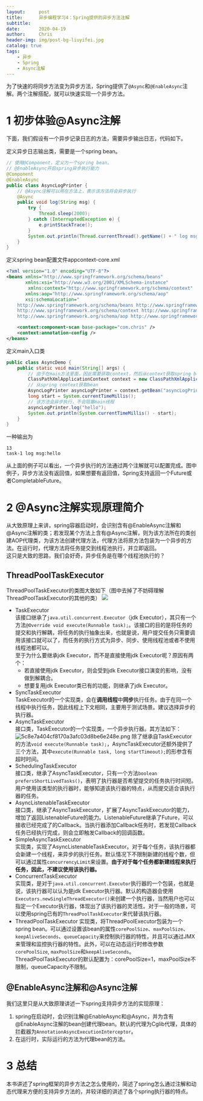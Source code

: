 ```yaml
---
layout:     post
title:      异步编程学习4：Spring提供的异步方法注解
subtitle:   
date:       2020-04-19
author:     Chris
header-img: img/post-bg-liuyifei.jpg
catalog: true
tags:
    - 异步
    - Spring
    - Async注解
---
```


为了快速的将同步方法变为异步方法，Spring提供了`@Async`和`@EnableAsync`注解。两个注解搭配，就可以快速实现一个异步方法。

# 1 初步体验@Async注解
下面，我们假设有一个异步记录日志的方法，需要异步输出日志，代码如下。

定义异步日志输出类，需要是一个spring bean。   
```java
// 使用@Component，定义为一个spring bean。
// @EnableAsync开启spring异步执行能力
@Component
@EnableAsync
public class AsyncLogPrinter {
    // @Async注解可以用在方法上，表示该方法将会异步执行
    @Async
    public void log(String msg) {
        try {
            Thread.sleep(2000);
        } catch (InterruptedException e) {
            e.printStackTrace();
        }
        System.out.println(Thread.currentThread().getName() + " log msg:" + msg);
    }
}
```

定义spring bean配置文件appcontext-core.xml
```xml
<?xml version="1.0" encoding="UTF-8"?>
<beans xmlns="http://www.springframework.org/schema/beans"
       xmlns:xsi="http://www.w3.org/2001/XMLSchema-instance"
        xmlns:context="http://www.springframework.org/schema/context"
       xmlns:aop="http://www.springframework.org/schema/aop"
       xsi:schemaLocation="
	http://www.springframework.org/schema/beans http://www.springframework.org/schema/beans/spring-beans-2.5.xsd
	http://www.springframework.org/schema/context http://www.springframework.org/schema/context/spring-context-2.5.xsd
    http://www.springframework.org/schema/aop http://www.springframework.org/schema/aop/spring-aop-2.5.xsd">

    <context:component-scan base-package="com.chris" />
    <context:annotation-config />
</beans>
```

定义main入口类
```java
public class AsyncDemo {
    public static void main(String[] args) {
        // 由于在main方法里面，因此需要获取context，然后从context获取spring bean。
        ClassPathXmlApplicationContext context = new ClassPathXmlApplicationContext(new String[]{"appcontext-core.xml"});
        // 从spring context获取bean
        AsyncLogPrinter asyncLogPrinter = context.getBean("asyncLogPrinter", AsyncLogPrinter.class);
        long start = System.currentTimeMillis();
        // 该方法会异步执行，不会阻塞main线程
        asyncLogPrinter.log("hello");
        System.out.println(System.currentTimeMillis() - start);
    }
}
```

一种输出为
```
13
task-1 log msg:hello
```

从上面的例子可以看出，一个异步执行的方法通过两个注解就可以配置完成。图中例子，异步方法没有返回值，如果想要有返回值，Spring支持返回一个Future或者CompletableFuture。

# 2 @Async注解实现原理简介
从大致原理上来讲，spring容器启动时，会识别含有@EnableAsync注解和@Async注解的类；若发现某个方法上含有@Async注解，则为该方法所在的类创建AOP代理类，为该方法创建代理方法，代理方法将原方法包装为一个异步的方法。在运行时，代理方法将任务提交到线程池执行，并立即返回。     
这只是大致的思路，我们会好奇，异步任务是在哪个线程池执行的？

## ThreadPoolTaskExecutor
ThreadPoolTaskExecutor的类图大致如下（图中去掉了不妨碍理解ThreadPoolTaskExecutor的其他的类）
<img src="https://tva1.sinaimg.cn/large/007S8ZIlly1gdz72wypxej319w0jqmy8.jpg">

* TaskExecutor   
    该接口继承了`java.util.concurrent.Executor`（jdk Executor），其只有一个方法`@Override void execute(Runnable task);`。该接口的目的是将任务的提交和执行解耦，将任务的执行抽象出来，也就是说，用户提交任务只需要调用该接口就可以了，而任务的执行方式为异步、同步、使用线程池或者不使用线程池都可以。   
    至于为什么要继承jdk Executor，而不是直接使用jdk Executor呢？原因有两个：  
    * 若直接使用jdk Executor，则会受到jdk Executor接口演变的影响，没有做到解耦合。
    * 想要复用jdk Executor类已有的功能，则继承了jdk Executor。
* SyncTaskExecutor   
    TaskExecutor的一个实现类，会在**调用线程**中**同步**执行任务。由于在同一个线程中执行任务，因此线程上下文相同，主要用于测试场景。建议选择异步的执行器。
* AsyncTaskExecutor   
    接口类，TaskExecutor的一个实现类，一个异步执行器。其方法如下：
    ![5c8e7a404cf8170a3afc03d8be6e248e.png](https://tva1.sinaimg.cn/large/007S8ZIlly1gdz73y4ffkj30c004qq2z.jpg)
    除了继承自TaskExecutor的方法`void execute(Runnable task);`，AsyncTaskExecutor还额外提供了三个方法，其中`execute(Runnable task, long startTimeout);`的形参含有超时时间。
* SchedulingTaskExecutor   
    接口类，继承了AsyncTaskExecutor，只有一个方法`boolean prefersShortLivedTasks()`，表明了执行器是否希望提交的任务执行时间短。用户使用该类型的执行器时，能够知道该执行器的特点，从而提交适合该执行器的任务。
* AsyncListenableTaskExecutor   
    接口类，继承了AsyncTaskExecutor，扩展了AsyncTaskExecutor的能力，增加了返回ListenableFuture的能力。ListenableFuture继承了Future，可以接收已经完成了的Callback。当执行器添加Callback任务时，若发现Callback任务已经执行完成，则会立即触发Callback的回调函数。  
* SimpleAsyncTaskExecutor   
    实现类，实现了AsyncListenableTaskExecutor。对于每个任务，该执行器都会新建一个线程，来异步的执行任务。默认情况下不限制新建的线程个数，但可以通过属性`concurrencyLimit`来设置。**由于对于每个任务都新建线程来执行任务，因此，不建议使用该执行器。**
* ConcurrentTaskExecutor   
    实现类，是对于`java.util.concurrent.Executor`执行器的一个包装，也就是说，该执行器可以认为是jdk Executor执行器。默认的构造器会使用`Executors.newSingleThreadExecutor()`来创建一个执行器，当然用户也可以指定一个Executor执行器，体现出了该执行器的灵活性。对于一般的场景，可以使用spring已有的`ThreadPoolTaskExecutor`来代替该执行器。   
* ThreadPoolTaskExecutor
    实现类，将ThreadPoolExecutor包装为一个spring bean。可以通过设置该bean的属性`corePoolSize`、`maxPoolSize`、`keepAliveSeconds`、`queueCapacity`来控制执行器的特性，并且可以通过JMX来管理和监控执行器的特性。此外，可以在动态运行时修改参数`corePoolSize`, `maxPoolSize`和`keepAliveSeconds`。
    ThreadPoolTaskExecutor的默认配置为：corePoolSize=1，maxPoolSize不限制，queueCapacity不限制。
    

## @EnableAsync注解和@Async注解
我们这里只是从大致原理讲述一下spring支持异步方法的实现原理：
1. spring在启动时，会识别注解@EnableAsync和@Async，并为含有@EnableAsync注解的bean创建代理bean。默认的代理为Cglib代理，具体的拦截器为`AnnotationAsyncExecutionInterceptor`。
2. 在运行时，实际运行的方法为代理bean的方法。

# 3 总结
本书讲述了spring框架的异步方法之怎么使用的，简述了spring怎么通过注解和动态代理来方便的支持异步方法的，并较详细的讲述了各个spring执行器的特点。